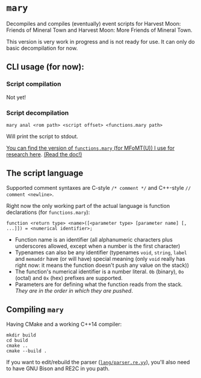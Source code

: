 
# `mary`

Decompiles and compiles (eventually) event scripts for Harvest Moon: Friends of Mineral Town and Harvest Moon: More Friends of Mineral Town.

This version is very work in progress and is not ready for use. It can only do basic decompilation for now.

## CLI usage (for now):

### Script compilation

Not yet!

### Script decompilation

    mary anal <rom path> <script offset> <functions.mary path>

Will print the script to stdout.

[You can find the version of `functions.mary` (for MFoMT(U)) I use for research here](https://github.com/StanHash/FOMT-DOC/blob/master/tools/functions.mary). [(Read the doc!)](https://github.com/StanHash/FOMT-DOC)

## The script language

Supported comment syntaxes are C-style `/* comment */` and C++-style `// comment <newline>`.

Right now the only working part of the actual language is function declarations (for `functions.mary`):

    function <return type> <name>([<parameter type> [parameter name] [, ...]]) = <numerical identifier>;

- Function name is an identifier (all alphanumeric characters plus underscores allowed, except when a number is the first character)
- Typenames can also be any identifier (typenames `void`, `string`, `label` and `memaddr` have (or will have) special meaning (only `void` really has right now: it means the function doesn't push any value on the stack))
- The function's numerical identifier is a number literal. `0b` (binary), `0o` (octal) and `0x` (hex) prefixes are supported.
- Parameters are for defining what the function reads from the stack. *They are in the order in which they are pushed*.

## Compiling `mary`

Having CMake and a working C++14 compiler:

    mkdir build
    cd build
    cmake ..
    cmake --build .

If you want to edit/rebuild the parser ([`lang/parser.re.yy`](lang/parser.re.yy)), you'll also need to have GNU Bison and RE2C in you path.
